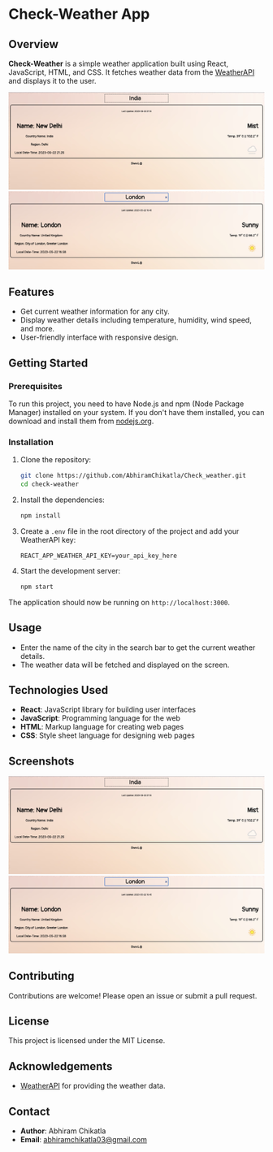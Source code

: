 # Check-Weather App

## Overview

**Check-Weather** is a simple weather application built using React, JavaScript, HTML, and CSS. It fetches weather data from the [WeatherAPI](https://www.weatherapi.com/) and displays it to the user.

![image1](sample1.jpg)
![image2](sample2.jpg)

## Features

-   Get current weather information for any city.
-   Display weather details including temperature, humidity, wind speed, and more.
-   User-friendly interface with responsive design.

## Getting Started

### Prerequisites

To run this project, you need to have Node.js and npm (Node Package Manager) installed on your system. If you don't have them installed, you can download and install them from [nodejs.org](https://nodejs.org/).

### Installation

1. Clone the repository:

    ```bash
    git clone https://github.com/AbhiramChikatla/Check_weather.git
    cd check-weather
    ```

2. Install the dependencies:

    ```bash
    npm install
    ```

3. Create a `.env` file in the root directory of the project and add your WeatherAPI key:

    ```env
    REACT_APP_WEATHER_API_KEY=your_api_key_here
    ```

4. Start the development server:
    ```bash
    npm start
    ```

The application should now be running on `http://localhost:3000`.

## Usage

-   Enter the name of the city in the search bar to get the current weather details.
-   The weather data will be fetched and displayed on the screen.

## Technologies Used

-   **React**: JavaScript library for building user interfaces
-   **JavaScript**: Programming language for the web
-   **HTML**: Markup language for creating web pages
-   **CSS**: Style sheet language for designing web pages

## Screenshots

![image1](sample1.jpg)
![image2](sample2.jpg)

## Contributing

Contributions are welcome! Please open an issue or submit a pull request.

## License

This project is licensed under the MIT License.

## Acknowledgements

-   [WeatherAPI](https://www.weatherapi.com/) for providing the weather data.

## Contact

-   **Author**: Abhiram Chikatla
-   **Email**: abhiramchikatla03@gmail.com
